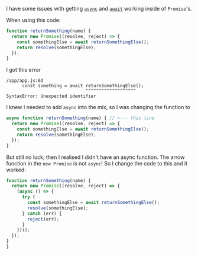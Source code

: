 I have some issues with getting [`async`](https://developer.mozilla.org/en-US/docs/Web/JavaScript/Reference/Statements/async_function) and [`await`](https://developer.mozilla.org/en-US/docs/Web/JavaScript/Reference/Operators/await) working inside of `Promise`'s.

When using this code:

```js
function returnSomething(name) {
  return new Promise((resolve, reject) => {
    const somethingElse = await returnSomethingElse();
    return resolve(somethingElse);
  });
}
```

I got this error

```
/app/app.js:63
      const something = await returnSomethingElse();
                              ^^^^^^^^^^^^^^^^^^^
SyntaxError: Unexpected identifier
```

I knew I needed to add `async` into the mix, so I was changing the function to

```js
async function returnSomething(name) { // <--- this line
  return new Promise((resolve, reject) => {
    const somethingElse = await returnSomethingElse();
    return resolve(somethingElse);
  });
}
```

But still no luck, then I realised I didn't have an async function. The arrow function in the `new Promise` is not `async`! So I change the code to this and it worked:

```js
function returnSomething(name) {
  return new Promise((resolve, reject) => {
    (async () => {
      try {
        const somethingElse = await returnSomethingElse();
        resolve(somethingElse);
      } catch (err) {
        reject(err);
      }
    })();
  });
}
}
```
